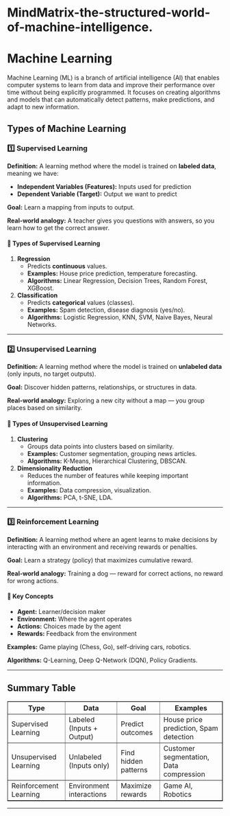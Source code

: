 # MindMatrix-the-structured-world-of-machine-intelligence.

<h1>Machine Learning </h1>

<p>Machine Learning (ML) is a branch of artificial intelligence (AI) that enables computer systems to learn from data and improve their performance over time without being explicitly programmed.
It focuses on creating algorithms and models that can automatically detect patterns, make predictions, and adapt to new information.</p>

<h2>Types of Machine Learning</h2>

<h3>1️⃣ Supervised Learning</h3>
<p><strong>Definition:</strong> A learning method where the model is trained on <strong>labeled data</strong>, meaning we have:</p>
<ul>
    <li><strong>Independent Variables (Features):</strong> Inputs used for prediction</li>
    <li><strong>Dependent Variable (Target):</strong> Output we want to predict</li>
</ul>
<p><strong>Goal:</strong> Learn a mapping from inputs to output.</p>
<p><strong>Real-world analogy:</strong> A teacher gives you questions with answers, so you learn how to get the correct answer.</p>

<h4>🔹 Types of Supervised Learning</h4>
<ol>
    <li>
        <strong>Regression</strong>
        <ul>
            <li>Predicts <strong>continuous</strong> values.</li>
            <li><strong>Examples:</strong> House price prediction, temperature forecasting.</li>
            <li><strong>Algorithms:</strong> Linear Regression, Decision Trees, Random Forest, XGBoost.</li>
        </ul>
    </li>
    <li>
        <strong>Classification</strong>
        <ul>
            <li>Predicts <strong>categorical</strong> values (classes).</li>
            <li><strong>Examples:</strong> Spam detection, disease diagnosis (yes/no).</li>
            <li><strong>Algorithms:</strong> Logistic Regression, KNN, SVM, Naive Bayes, Neural Networks.</li>
        </ul>
    </li>
</ol>

<hr>

<h3>2️⃣ Unsupervised Learning</h3>
<p><strong>Definition:</strong> A learning method where the model is trained on <strong>unlabeled data</strong> (only inputs, no target outputs).</p>
<p><strong>Goal:</strong> Discover hidden patterns, relationships, or structures in data.</p>
<p><strong>Real-world analogy:</strong> Exploring a new city without a map — you group places based on similarity.</p>

<h4>🔹 Types of Unsupervised Learning</h4>
<ol>
    <li>
        <strong>Clustering</strong>
        <ul>
            <li>Groups data points into clusters based on similarity.</li>
            <li><strong>Examples:</strong> Customer segmentation, grouping news articles.</li>
            <li><strong>Algorithms:</strong> K-Means, Hierarchical Clustering, DBSCAN.</li>
        </ul>
    </li>
    <li>
        <strong>Dimensionality Reduction</strong>
        <ul>
            <li>Reduces the number of features while keeping important information.</li>
            <li><strong>Examples:</strong> Data compression, visualization.</li>
            <li><strong>Algorithms:</strong> PCA, t-SNE, LDA.</li>
        </ul>
    </li>
</ol>

<hr>

<h3>3️⃣ Reinforcement Learning</h3>
<p><strong>Definition:</strong> A learning method where an agent learns to make decisions by interacting with an environment and receiving rewards or penalties.</p>
<p><strong>Goal:</strong> Learn a strategy (policy) that maximizes cumulative reward.</p>
<p><strong>Real-world analogy:</strong> Training a dog — reward for correct actions, no reward for wrong actions.</p>

<h4>🔹 Key Concepts</h4>
<ul>
    <li><strong>Agent:</strong> Learner/decision maker</li>
    <li><strong>Environment:</strong> Where the agent operates</li>
    <li><strong>Actions:</strong> Choices made by the agent</li>
    <li><strong>Rewards:</strong> Feedback from the environment</li>
</ul>

<p><strong>Examples:</strong> Game playing (Chess, Go), self-driving cars, robotics.</p>
<p><strong>Algorithms:</strong> Q-Learning, Deep Q-Network (DQN), Policy Gradients.</p>

<hr>

<h2>Summary Table</h2>
<table border="1" cellpadding="5" cellspacing="0">
    <tr>
        <th>Type</th>
        <th>Data</th>
        <th>Goal</th>
        <th>Examples</th>
    </tr>
    <tr>
        <td>Supervised Learning</td>
        <td>Labeled (Inputs + Output)</td>
        <td>Predict outcomes</td>
        <td>House price prediction, Spam detection</td>
    </tr>
    <tr>
        <td>Unsupervised Learning</td>
        <td>Unlabeled (Inputs only)</td>
        <td>Find hidden patterns</td>
        <td>Customer segmentation, Data compression</td>
    </tr>
    <tr>
        <td>Reinforcement Learning</td>
        <td>Environment interactions</td>
        <td>Maximize rewards</td>
        <td>Game AI, Robotics</td>
    </tr>
</table>

<hr>




